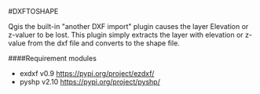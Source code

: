 #DXFTOSHAPE

Qgis the built-in "another DXF import" plugin causes the layer Elevation or z-valuer to be lost.
This plugin simply extracts the layer with elevation or z-value from the dxf file and converts to the shape file.

####Requirement modules
- exdxf v0.9       <https://pypi.org/project/ezdxf/>
- pyshp v2.10  <https://pypi.org/project/pyshp/>

